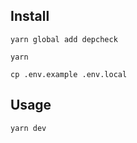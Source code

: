 

## Install
```shell
yarn global add depcheck
```
```shell
yarn
```
```shell
cp .env.example .env.local
```

## Usage
```shell
yarn dev